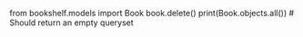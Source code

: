 from bookshelf.models import Book
book.delete()
print(Book.objects.all())  # Should return an empty queryset
